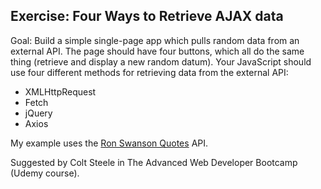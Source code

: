 ## Exercise: Four Ways to Retrieve AJAX data

Goal: Build a simple single-page app which pulls random data from an external API. The page should have four buttons, which all do the same thing (retrieve and display a new random datum). Your JavaScript should use four different methods for retrieving data from the external API:

* XMLHttpRequest
* Fetch
* jQuery
* Axios

My example uses the [Ron Swanson Quotes](https://github.com/jamesseanwright/ron-swanson-quotes) API.

Suggested by Colt Steele in The Advanced Web Developer Bootcamp (Udemy course).
